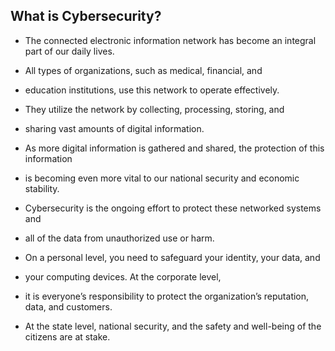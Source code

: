 ## What is Cybersecurity?

+ The connected electronic information network has become an integral part of our daily lives.
+ All types of organizations, such as medical, financial, and 
+ education institutions, use this network to operate effectively.
+ They utilize the network by collecting, processing, storing, and 
+ sharing vast amounts of digital information. 
+ As more digital information is gathered and shared, the protection of this information 
+ is becoming even more vital to our national security and economic stability.

+ Cybersecurity is the ongoing effort to protect these networked systems and 
+ all of the data from unauthorized use or harm. 
+ On a personal level, you need to safeguard your identity, your data, and 
+ your computing devices. At the corporate level, 
+ it is everyone’s responsibility to protect the organization’s reputation, data, and customers. 
+ At the state level, national security, and the safety and well-being of the citizens are at stake.
